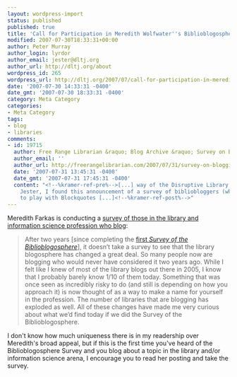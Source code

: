 ```yaml
---
layout: wordpress-import
status: published
published: true
title: 'Call for Participation in Meredith Wolfwater''s Biblioblogosphere Survey'
modified: 2007-07-30T18:33:31+00:00
author: Peter Murray
author_login: lyrdor
author_email: jester@dltj.org
author_url: http://dltj.org/about
wordpress_id: 265
wordpress_url: http://dltj.org/2007/07/call-for-participation-in-meredith-wolfwaters-biblioblogosphere-survey/
date: '2007-07-30 14:33:31 -0400'
date_gmt: '2007-07-30 18:33:31 -0400'
category: Meta Category
categories:
- Meta Category
tags:
- blog
- libraries
comments:
- id: 19715
  author: Free Range Librarian &raquo; Blog Archive &raquo; Survey on Blogging
  author_email: ''
  author_url: http://freerangelibrarian.com/2007/07/31/survey-on-blogging/
  date: '2007-07-31 13:45:31 -0400'
  date_gmt: '2007-07-31 17:45:31 -0400'
  content: "<!--%kramer-ref-pre%-->[...] way of the Disruptive Library Technology
    Jester, I found this announcement of a survey of bibliobloggers (which I am using
    to play with Blockquotes [...]<!--%kramer-ref-post%-->"
---
```

<p>Meredith Farkas is conducting a <a href="http://meredith.wolfwater.com/wordpress/index.php/2007/07/29/2007-survey-of-the-biblioblogosphere/" title="2007 Survey of the Biblioblogosphere&#039; posting on Information Wants To Be Free blog">survey of those in the library and information science profession who blog</a>:</p>
<blockquote><p>After two years [since completing the <a href="http://meredith.wolfwater.com/wordpress/index.php/2005/09/12/survey-of-the-biblioblogosphere-results/" title="Survey of the Biblioblogosphere: Results&#039; posting on Information Wants To Be Free blog">first <i>Survey of the Biblioblogosphere</i></a>], it doesn&rsquo;t take a survey to see that the library blogosphere has changed a great deal. So many people now are blogging who would never have considered it two years ago. While I felt like I knew of most of the library blogs out there in 2005, I know that I probably barely know 1/10 of them today. Something that was once seen as incredibly risky to do (and still is depending on how you approach it) is now thought of as a way to make a name for yourself in the profession. The number of libraries that are blogging has exploded as well. All of these changes have made me very curious about what we&rsquo;d find today if we did the Survey of the Biblioblogosphere.</p></blockquote>
<p>I don't know how much uniqueness there is in my readership over Meredith's broad appeal, but if this is the first time you've heard of the Biblioblogosphere Survey and you blog about a topic in the library and/or information science arena, I encourage you to read her posting and take the survey.</p>
